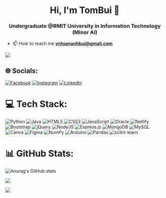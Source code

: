 <h1 align="center">Hi, I'm TomBui 👋</h1>
<h3 align="center">Undergraduate @RMIT University in Information Technology (Minor AI)</h3>

- 📫 How to reach me **vntuananhbui@gmail.com**

<p align="left">
</p>



![](https://user-images.githubusercontent.com/74038190/241765440-80728820-e06b-4f96-9c9e-9df46f0cc0a5.gif)

## 🌐 Socials:
[![Facebook](https://img.shields.io/badge/Facebook-%231877F2.svg?logo=Facebook&logoColor=white)](https://facebook.com/wancr1710) [![Instagram](https://img.shields.io/badge/Instagram-%23E4405F.svg?logo=Instagram&logoColor=white)](https://instagram.com/tombui1710) [![LinkedIn](https://img.shields.io/badge/LinkedIn-%230077B5.svg?logo=linkedin&logoColor=white)](https://linkedin.com/in/vntuananhbui) 

# 💻 Tech Stack:
![Python](https://img.shields.io/badge/python-3670A0?style=for-the-badge&logo=python&logoColor=ffdd54) ![Java](https://img.shields.io/badge/java-%23ED8B00.svg?style=for-the-badge&logo=java&logoColor=white) ![HTML5](https://img.shields.io/badge/html5-%23E34F26.svg?style=for-the-badge&logo=html5&logoColor=white) ![CSS3](https://img.shields.io/badge/css3-%231572B6.svg?style=for-the-badge&logo=css3&logoColor=white) ![JavaScript](https://img.shields.io/badge/javascript-%23323330.svg?style=for-the-badge&logo=javascript&logoColor=%23F7DF1E) ![Oracle](https://img.shields.io/badge/Oracle-F80000?style=for-the-badge&logo=oracle&logoColor=white) ![Netlify](https://img.shields.io/badge/netlify-%23000000.svg?style=for-the-badge&logo=netlify&logoColor=#00C7B7) ![Bootstrap](https://img.shields.io/badge/bootstrap-%23563D7C.svg?style=for-the-badge&logo=bootstrap&logoColor=white) ![jQuery](https://img.shields.io/badge/jquery-%230769AD.svg?style=for-the-badge&logo=jquery&logoColor=white) ![NodeJS](https://img.shields.io/badge/node.js-6DA55F?style=for-the-badge&logo=node.js&logoColor=white) ![Express.js](https://img.shields.io/badge/express.js-%23404d59.svg?style=for-the-badge&logo=express&logoColor=%2361DAFB) ![MongoDB](https://img.shields.io/badge/MongoDB-%234ea94b.svg?style=for-the-badge&logo=mongodb&logoColor=white) ![MySQL](https://img.shields.io/badge/mysql-%2300f.svg?style=for-the-badge&logo=mysql&logoColor=white) ![Canva](https://img.shields.io/badge/Canva-%2300C4CC.svg?style=for-the-badge&logo=Canva&logoColor=white) 	![Figma](https://img.shields.io/badge/figma-%23F24E1E.svg?style=for-the-badge&logo=figma&logoColor=white) ![NumPy](https://img.shields.io/badge/numpy-%23013243.svg?style=for-the-badge&logo=numpy&logoColor=white) ![Arduino](https://img.shields.io/badge/-Arduino-00979D?style=for-the-badge&logo=Arduino&logoColor=white) ![Pandas](https://img.shields.io/badge/pandas-%23150458.svg?style=for-the-badge&logo=pandas&logoColor=white) ![scikit-learn](https://img.shields.io/badge/scikit--learn-%23F7931E.svg?style=for-the-badge&logo=scikit-learn&logoColor=white)
# 📊 GitHub Stats:
![Anurag's GitHub stats](https://github-readme-stats.vercel.app/api?username=vntuananhbui&show_icons=true&theme=radical)

![](https://github-readme-stats.vercel.app/api/top-langs/?username=vntuananhbui&theme=synthwave&hide_border=false&include_all_commits=true&count_private=true&layout=compact)

![](https://github-readme-streak-stats.herokuapp.com/?user=vntuananhbui&theme=synthwave&hide_border=false)<br/>






<!-- Proudly created with GPRM ( https://gprm.itsvg.in ) -->
